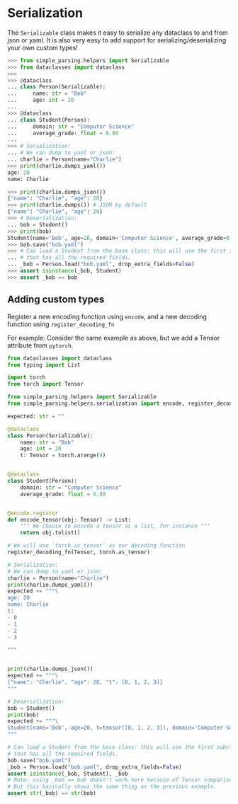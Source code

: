 # Serialization

The `Serializable` class makes it easy to serialize any dataclass to and from json or yaml.
It is also very easy to add support for serializing/deserializing your own custom types!

```python
>>> from simple_parsing.helpers import Serializable
>>> from dataclasses import dataclass
>>> 
>>> @dataclass
... class Person(Serializable):
...     name: str = "Bob"
...     age: int = 20
... 
>>> @dataclass
... class Student(Person):
...     domain: str = "Computer Science"
...     average_grade: float = 0.80
... 
>>> # Serialization:
... # We can dump to yaml or json:
... charlie = Person(name="Charlie")
>>> print(charlie.dumps_yaml())
age: 20
name: Charlie

>>> print(charlie.dumps_json())
{"name": "Charlie", "age": 20}
>>> print(charlie.dumps()) # JSON by default
{"name": "Charlie", "age": 20}
>>> # Deserialization:
... bob = Student()
>>> print(bob)
Student(name='Bob', age=20, domain='Computer Science', average_grade=0.8)
>>> bob.save("bob.yaml")
>>> # Can load a Student from the base class: this will use the first subclass
... # that has all the required fields.
... _bob = Person.load("bob.yaml", drop_extra_fields=False)
>>> assert isinstance(_bob, Student)
>>> assert _bob == bob
```


## Adding custom types
Register a new encoding function using `encode`, and a new decoding function using `register_decoding_fn`

For example: Consider the same example as above, but we add a Tensor attribute from `pytorch`.

```python
from dataclasses import dataclass
from typing import List

import torch
from torch import Tensor

from simple_parsing.helpers import Serializable
from simple_parsing.helpers.serialization import encode, register_decoding_fn

expected: str = ""

@dataclass
class Person(Serializable):
    name: str = "Bob"
    age: int = 20
    t: Tensor = torch.arange(4)


@dataclass
class Student(Person):
    domain: str = "Computer Science"
    average_grade: float = 0.80


@encode.register
def encode_tensor(obj: Tensor) -> List:
    """ We choose to encode a tensor as a list, for instance """
    return obj.tolist()

# We will use `torch.as_tensor` as our decoding function
register_decoding_fn(Tensor, torch.as_tensor)

# Serialization:
# We can dump to yaml or json:
charlie = Person(name="Charlie")
print(charlie.dumps_yaml())
expected += """\
age: 20
name: Charlie
t:
- 0
- 1
- 2
- 3

"""


print(charlie.dumps_json())
expected += """\
{"name": "Charlie", "age": 20, "t": [0, 1, 2, 3]}
"""

# Deserialization:
bob = Student()
print(bob)
expected += """\
Student(name='Bob', age=20, t=tensor([0, 1, 2, 3]), domain='Computer Science', average_grade=0.8)
"""

# Can load a Student from the base class: this will use the first subclass
# that has all the required fields.
bob.save("bob.yaml")
_bob = Person.load("bob.yaml", drop_extra_fields=False)
assert isinstance(_bob, Student), _bob
# Note: using _bob == bob doesn't work here because of Tensor comparison,
# But this basically shows the same thing as the previous example.
assert str(_bob) == str(bob)

```